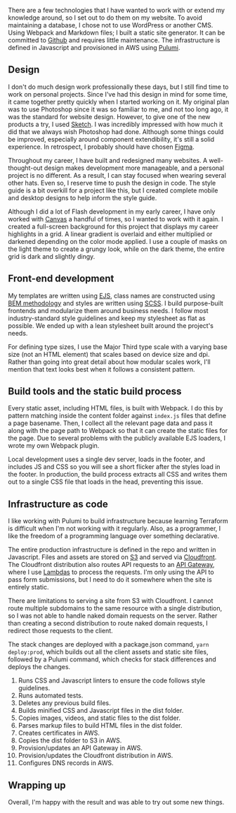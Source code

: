 There are a few technologies that I have wanted to work with or extend my knowledge around, so I set out to do them on my website. To avoid maintaining a database, I chose not to use WordPress or another CMS. Using Webpack and Markdown files; I built a static site generator. It can be committed to [Github](https://github.com/chadaort/personal-site-2022) and requires little maintenance. The infrastructure is defined in Javascript and provisioned in AWS using [Pulumi](https://www.pulumi.com).

## Design
I don't do much design work professionally these days, but I still find time to work on personal projects. Since I've had this design in mind for some time, it came together pretty quickly when I started working on it. My original plan was to use Photoshop since it was so familiar to me, and not too long ago, it was the standard for website design. However, to give one of the new products a try, I used [Sketch](https://www.sketch.com/). I was incredibly impressed with how much it did that we always wish Photoshop had done. Although some things could be improved, especially around component extendibility, it's still a solid experience. In retrospect, I probably should have chosen [Figma](https://www.figma.com/).

Throughout my career, I have built and redesigned many websites. A well-thought-out design makes development more manageable, and a personal project is no different. As a result, I can stay focused when wearing several other hats. Even so, I reserve time to push the design in code. The style guide is a bit overkill for a project like this, but I created complete mobile and desktop designs to help inform the style guide.

Although I did a lot of Flash development in my early career, I have only worked with [Canvas](https://developer.mozilla.org/en-US/docs/Web/API/Canvas_API) a handful of times, so I wanted to work with it again. I created a full-screen background for this project that displays my career highlights in a grid. A linear gradient is overlaid and either multiplied or darkened depending on the color mode applied. I use a couple of masks on the light theme to create a grungy look, while on the dark theme, the entire grid is dark and slightly dingy. 

## Front-end development
My templates are written using [EJS](https://ejs.co/), class names are constructed using [BEM methodology](http://getbem.com/) and styles are written using [SCSS](https://sass-lang.com/). I build purpose-built frontends and modularize them around business needs. I follow most industry-standard style guidelines and keep my stylesheet as flat as possible. We ended up with a lean stylesheet built around the project's needs.

For defining type sizes, I use the Major Third type scale with a varying base size (not an HTML element) that scales based on device size and dpi. Rather than going into great detail about how modular scales work, I'll mention that text looks best when it follows a consistent pattern.

## Build tools and the static build process
Every static asset, including HTML files, is built with Webpack. I do this by pattern matching inside the content folder against `index.js` files that define a page basename. Then, I collect all the relevant page data and pass it along with the page path to Webpack so that it can create the static files for the page. Due to several problems with the publicly available EJS loaders, I wrote my own Webpack plugin. 

Local development uses a single dev server, loads in the footer, and includes JS and CSS so you will see a short flicker after the styles load in the footer. In production, the build process extracts all CSS and writes them out to a single CSS file that loads in the head, preventing this issue.   

## Infrastructure as code
I like working with Pulumi to build infrastructure because learning Terraform is difficult when I'm not working with it regularly. Also, as a programmer, I like the freedom of a programming language over something declarative.

The entire production infrastructure is defined in the repo and written in Javascript. Files and assets are stored on [S3](https://docs.aws.amazon.com/s3/index.html) and served via [Cloudfront](https://docs.aws.amazon.com/cloudfront/index.html). The Cloudfront distribution also routes API requests to an [API Gateway](https://docs.aws.amazon.com/apigateway/index.html), where I use [Lambdas](https://docs.aws.amazon.com/lambda/index.html) to process the requests. I'm only using the API to pass form submissions, but I need to do it somewhere when the site is entirely static. 

There are limitations to serving a site from S3 with Cloudfront. I cannot route multiple subdomains to the same resource with a single distribution, so I was not able to handle naked domain requests on the server. Rather than creating a second distribution to route naked domain requests, I redirect those requests to the client.

The stack changes are deployed with a package.json command, `yarn deploy:prod`, which builds out all the client assets and static site files, followed by a Pulumi command, which checks for stack differences and deploys the changes.


1. ​Runs CSS and Javascript linters to ensure the code follows style guidelines.
1. Runs automated tests.
1. Deletes any previous build files.
1. Builds minified CSS and Javascript files in the dist folder.
1. Copies images, videos, and static files to the dist folder.
1. Parses markup files to build HTML files in the dist folder.
1. Creates certificates in AWS.
1. Copies the dist folder to S3 in AWS.
1. Provision/updates an API Gateway in AWS.
1. Provision/updates the Cloudfront distribution in AWS.
1. Configures DNS records in AWS.

## Wrapping up
Overall, I'm happy with the result and was able to try out some new things.
